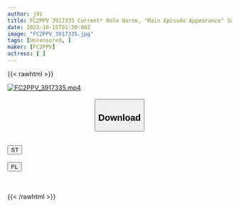 ```yaml
---
author: j91
title: FC2PPV 3917335 Current* Role Nurse, "Main Episode Appearance" Super Beautiful Big Breasts, E Cup, Slender Waist Busty! ! Sex For The First Time In 2 Years Exposed Outdoors, Completely First Shooting! First Creampie, “Personal Shoot” Original 382nd Person [cen]
date: 2023-10-15T01:30:00Z
image: "FC2PPV_3917335.jpg"
tags: [Uncensored, ]
maker: [FC2PPV]
actress: [ ]
---
```



{{< rawhtml >}}

<div class="video" data-videoid="rdo1DmoRPASyQb">
    <a href="javascript:;">
        <img src="https://my.j91.asia/posts/FC2PPV_3917335/FC2PPV_3917335.jpg" width="WIDTH" height="HEIGHT" alt="FC2PPV_3917335.mp4" loading="lazy">
    </a>
</div>

<script type="text/javascript" src="https://j91.asia/asset/on-demand-st.js"></script>

<br>
  <link rel="stylesheet" href="https://j91.asia/asset/bs5.css">
  
  <center>
  <button class="btn btn-primary" type="button" data-bs-toggle="collapse" data-bs-target=".multi-collapse" aria-expanded="false" aria-controls="multiCollapseExample1 multiCollapseExample2"><h2>Download</h2></button></center>
</p>
<div class="row">
  <div class="col">
    <div class="collapse multi-collapse" id="multiCollapseExample1">
      <div class="card card-body">
	      	      <br>
<div class="buttons">  
<a href="https://streamtape.to/v/rdo1DmoRPASyQb"><button class="btn-hover color-3"><i class="fa fa-download"></i> ST</button></a></div>
    </div>
  </div>
</div>
  <div class="col">
    <div class="collapse multi-collapse" id="multiCollapseExample2">
      <div class="card card-body">
	      <br>
<div class="buttons">
    <a href="https://filelions.online/f/kulcacqfx877"><button class="btn-hover color-9"><i class="fa fa-download"></i> FL</button></a></div>
<br><br>
      </div>
    </div>
  </div>
</div>

{{< /rawhtml >}}